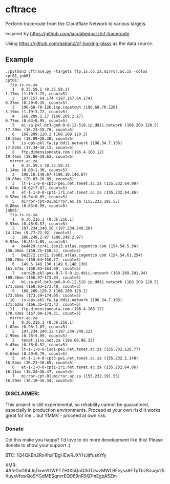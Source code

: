 # cftrace
Perform traceroute from the Cloudflare Network to various targets.

Inspired by https://github.com/jacobbednarz/cf-traceroute

Using https://github.com/gabanz/cf-looking-glass as the data source.

## Example
```
./python3 cftrace.py -targets ftp.is.co.za,mirror.ac.za -colos cpt01,jnb01
cpt01:
  ftp.is.co.za
   1   8.35.59.1 (8.35.59.1)                                        1.17ms (1.10~1.29, count=5)
   2   197.157.64.174 (197.157.64.174)                              0.27ms (0.20~0.35, count=5)
   3   196-60-70-126.ixp.capetown (196.60.70.126)                   3.19ms (1.19~3.72, count=5)
   4   168.209.2.17 (168.209.2.17)                                  0.77ms (0.63~0.95, count=5)
   5   mi-za-pkl-br3-ge0-0-0-12-510.ip.ddii.network (168.209.120.5) 17.20ms (16.23~18.70, count=5)
   6   168.209.120.2 (168.209.120.2)                                18.55ms (18.09~20.30, count=5)
   7   is-ops-pkl.fw.ip.ddii.network (196.34.7.196)                 17.82ms (17.34~18.12, count=5)
   8   ftp.dimensiondata.com (196.4.160.12)                         19.45ms (18.86~19.63, count=5)
  mirror.ac.za
   1   8.35.59.1 (8.35.59.1)                                        1.14ms (0.68~1.30, count=5)
   2   196.10.140.67 (196.10.140.67)                                20.86ms (20.83~20.89, count=5)
   3   lt-1-1-0-0-cpt3-pe1.net.tenet.ac.za (155.232.64.90)          5.04ms (0.62~7.87, count=5)
   4   et-1-1-0-0-cpt1-ir1.net.tenet.ac.za (155.232.64.86)          0.58ms (0.54~0.65, count=5)
   5   mirror-cpt-01.mirror.ac.za (155.232.191.55)                  0.86ms (0.63~0.99, count=5)
jnb01:
  ftp.is.co.za
   1   8.36.216.1 (8.36.216.1)                                      0.53ms (0.48~0.57, count=5)
   2   197.234.240.20 (197.234.240.20)                              14.12ms (0.77~22.92, count=5)
   3   206.249.2.97 (206.249.2.97)                                  0.92ms (0.81~1.05, count=5)
   4   be4429.ccr41.lon13.atlas.cogentco.com (154.54.5.34)          158.36ms (158.25~158.41, count=5)
   5   be2572.ccr21.lon02.atlas.cogentco.com (154.54.61.254)        158.70ms (158.64~158.77, count=5)
   6   149.6.148.130 (149.6.148.130)                                161.67ms (160.01~163.09, count=5)
   7   core2b-pkl-pos-0-7-5-0.ip.ddii.network (168.209.201.94)      169.36ms (166.97~173.03, count=5)
   8   mi-za-pkl-br3-ge0-0-0-12-510.ip.ddii.network (168.209.120.5) 171.65ms (168.93~173.40, count=5)
   9   168.209.120.2 (168.209.120.2)                                173.65ms (173.29~174.05, count=5)
  10   is-ops-pkl.fw.ip.ddii.network (196.34.7.196)                 171.62ms (166.35~173.43, count=5)
  11   ftp.dimensiondata.com (196.4.160.12)                         170.43ms (167.90~174.31, count=5)
  mirror.ac.za
   1   8.36.216.1 (8.36.216.1)                                      1.02ms (0.98~1.07, count=5)
   2   197.234.240.22 (197.234.240.22)                              2.99ms (0.78~5.99, count=5)
   3   tenet.jinx.net.za (196.60.96.33)                             0.45ms (0.38~0.52, count=5)
   4   lt-1-1-0-0-isd1-pe1.net.tenet.ac.za (155.232.128.77)         0.63ms (0.49~0.79, count=5)
   5   et-1-1-4-0-cpt3-pe1.net.tenet.ac.za (155.232.1.148)          16.54ms (16.23~16.65, count=5)
   6   et-1-1-0-0-cpt1-ir1.net.tenet.ac.za (155.232.64.86)          16.31ms (16.24~16.37, count=5)
   7   mirror-cpt-01.mirror.ac.za (155.232.191.55)                  16.29ms (16.18~16.34, count=5)
```

### DISCLAIMER:
This project is still experimental, so reliability cannot be guaranteed, especially in production environments. Proceed at your own risk! It works great for me... but YMMV - proceed at own risk.

### Donate
Did this make you happy? I'd love to do more development like this! Please donate to show your support :)

BTC: 1Q4QkBn2Rx4hxFBgHEwRJXYHJjtfusnYfy

XMR: 4AfeGxGR4JqDxwVGWPTZHtX5QnQ3dTzwzMWLBFvysa6FTpTbz8Juqs25XuysVfowQoSYGdMESqnvrEQ969nR9Q7mEgpA5Zm
